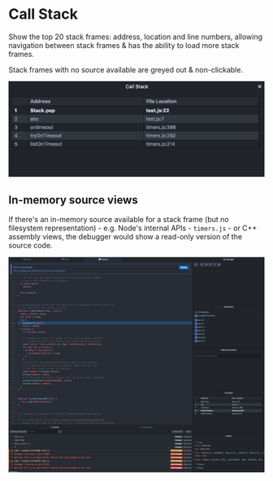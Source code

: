 # Call Stack

Show the top 20 stack frames: address, location and line numbers, allowing navigation between stack frames & has the ability to load more stack frames.

Stack frames with no source available are greyed out & non-clickable.

![Debugger Callstack](./images/debugger-callstack.png)

## In-memory source views

If there's an in-memory source available for a stack frame (but no filesystem representation) - e.g. Node's internal APIs - `timers.js` - or C++ assembly views, the debugger would show a read-only version of the source code.

![Debugger In Memory Source Views](./images/debugger-in-memory-source-views.png)
